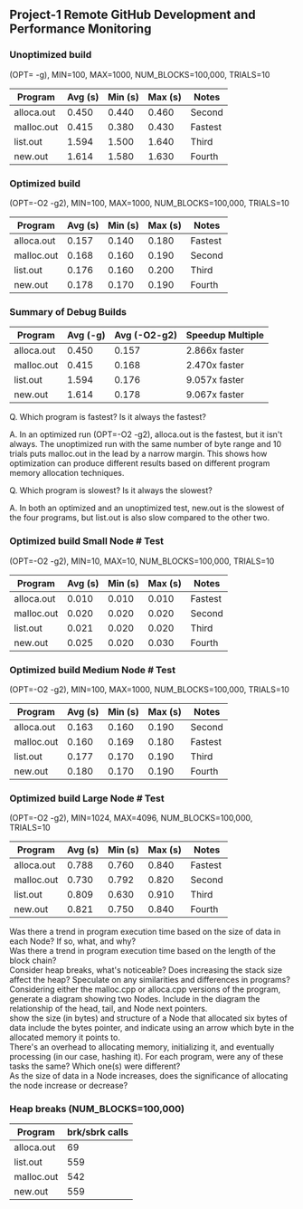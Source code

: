 ## Project-1 Remote GitHub Development and Performance Monitoring

### Unoptimized build  
(OPT= -g), MIN=100, MAX=1000, NUM_BLOCKS=100,000, TRIALS=10

| Program    | Avg (s) | Min (s) | Max (s) | Notes                         |
|------------|---------|---------|---------|-------------------------------|
| alloca.out | 0.450   | 0.440   | 0.460   | Second                        |
| malloc.out | 0.415   | 0.380   | 0.430   | Fastest                       |
| list.out   | 1.594   | 1.500   | 1.640   | Third                         |
| new.out    | 1.614   | 1.580   | 1.630   | Fourth                        | 

### Optimized build  
(OPT=-O2 -g2), MIN=100, MAX=1000, NUM_BLOCKS=100,000, TRIALS=10

| Program    | Avg (s) | Min (s) | Max (s) | Notes                         |
|------------|---------|---------|---------|-------------------------------|
| alloca.out | 0.157   | 0.140   | 0.180   | Fastest                       |
| malloc.out | 0.168   | 0.160   | 0.190   | Second                        |
| list.out   | 0.176   | 0.160   | 0.200   | Third                         |
| new.out    | 0.178   | 0.170   | 0.190   | Fourth                        | 

### Summary of Debug Builds
| Program    | Avg (-g)| Avg (-O2-g2) | Speedup Multiple
|------------|---------|--------------|----------------------------------|
| alloca.out | 0.450   | 0.157        | 2.866x faster                    |
| malloc.out | 0.415   | 0.168        | 2.470x faster                    |
| list.out   | 1.594   | 0.176        | 9.057x faster                    |
| new.out    | 1.614   | 0.178        | 9.067x faster                    | 

Q. Which program is fastest? Is it always the fastest?  

A. In an optimized run (OPT=-O2 -g2), alloca.out is the fastest, but it isn't always. The unoptimized run with the same number of byte range and 10 trials puts malloc.out in the lead by a narrow margin. This shows how optimization can produce different results based on different program memory allocation techniques.

Q. Which program is slowest? Is it always the slowest? 

A. In both an optimized and an unoptimized test, new.out is the slowest of the four programs, but list.out is also slow compared to the other two.

### Optimized build Small Node # Test  
(OPT=-O2 -g2), MIN=10, MAX=10, NUM_BLOCKS=100,000, TRIALS=10

| Program    | Avg (s) | Min (s) | Max (s) | Notes                         |
|------------|---------|---------|---------|-------------------------------|
| alloca.out | 0.010   | 0.010   | 0.010   | Fastest                       |
| malloc.out | 0.020   | 0.020   | 0.020   | Second                        |
| list.out   | 0.021   | 0.020   | 0.020   | Third                         |
| new.out    | 0.025   | 0.020   | 0.030   | Fourth                        |  

### Optimized build Medium Node # Test
(OPT=-O2 -g2), MIN=100, MAX=1000, NUM_BLOCKS=100,000, TRIALS=10

| Program    | Avg (s) | Min (s) | Max (s) | Notes                         |
|------------|---------|---------|---------|-------------------------------|
| alloca.out | 0.163   | 0.160   | 0.190   | Second                        |
| malloc.out | 0.160   | 0.169   | 0.180   | Fastest                       |
| list.out   | 0.177   | 0.170   | 0.190   | Third                         |
| new.out    | 0.180   | 0.170   | 0.190   | Fourth                        |  

### Optimized build Large Node # Test
(OPT=-O2 -g2), MIN=1024, MAX=4096, NUM_BLOCKS=100,000, TRIALS=10

| Program    | Avg (s) | Min (s) | Max (s) | Notes                         |
|------------|---------|---------|---------|-------------------------------|
| alloca.out | 0.788   | 0.760   | 0.840   | Fastest                       |
| malloc.out | 0.730   | 0.792   | 0.820   | Second                        |
| list.out   | 0.809   | 0.630   | 0.910   | Third                         |
| new.out    | 0.821   | 0.750   | 0.840   | Fourth                        |  

Was there a trend in program execution time based on the size of data in each Node? If so, what, and why?  
Was there a trend in program execution time based on the length of the block chain?  
Consider heap breaks, what's noticeable? Does increasing the stack size affect the heap? Speculate on any similarities and differences in programs?  
Considering either the malloc.cpp or alloca.cpp versions of the program, generate a diagram showing two Nodes. Include in the diagram
the relationship of the head, tail, and Node next pointers.  
show the size (in bytes) and structure of a Node that allocated six bytes of data
include the bytes pointer, and indicate using an arrow which byte in the allocated memory it points to.  
There's an overhead to allocating memory, initializing it, and eventually processing (in our case, hashing it). For each program, were any of these tasks the same? Which one(s) were different?  
As the size of data in a Node increases, does the significance of allocating the node increase or decrease?  




### Heap breaks (NUM_BLOCKS=100,000)

| Program    | brk/sbrk calls |
|------------|-----------------|
| alloca.out | 69              |
| list.out   | 559             |
| malloc.out | 542             |
| new.out    | 559             |
